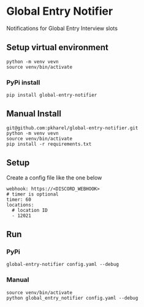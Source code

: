 # Global Entry Notifier
Notifications for Global Entry Interview slots

## Setup virtual environment
```
python -m venv vevn
source venv/bin/activate
```

### PyPi install
```
pip install global-entry-notifier
```

## Manual Install 
```
git@github.com:pkharel/global-entry-notifier.git
python -m venv vevn
source venv/bin/activate
pip install -r requirements.txt
```

## Setup
Create a config file like the one below
```
webhook: https://<DISCORD_WEBHOOK>
# timer is optional
timer: 60
locations:
  # location ID
  - 12021
```

## Run
### PyPi
```
global-entry-notifier config.yaml --debug
```
### Manual
```
source venv/bin/activate
python global_entry_notifier config.yaml --debug
```
